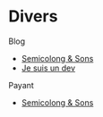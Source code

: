 # Divers

Blog

- [Semicolong & Sons](https://www.semicolonandsons.com/code_diary)
- [Je suis un dev](https://www.jesuisundev.com/)

Payant

- [Semicolong & Sons](https://www.semicolonandsons.com/)
